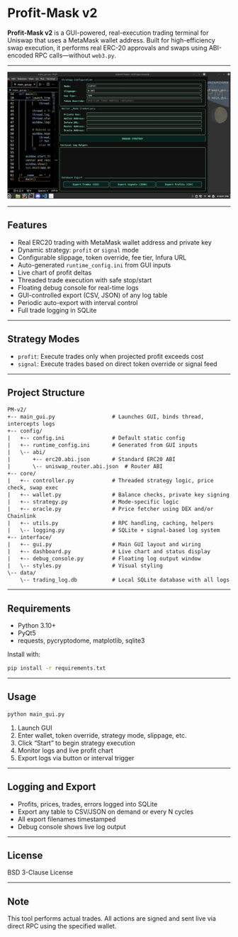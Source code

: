 # Profit-Mask v2

**Profit-Mask v2** is a GUI-powered, real-execution trading terminal for Uniswap that uses a MetaMask wallet address. Built for high-efficiency swap execution, it performs real ERC-20 approvals and swaps using ABI-encoded RPC calls—without `web3.py`.

---
![img](https://github.com/LoQiseaking69/PM-v2/blob/main/IMG_0655.jpeg)

___

## Features

- Real ERC20 trading with MetaMask wallet address and private key
- Dynamic strategy: `profit` or `signal` mode
- Configurable slippage, token override, fee tier, Infura URL
- Auto-generated `runtime_config.ini` from GUI inputs
- Live chart of profit deltas
- Threaded trade execution with safe stop/start
- Floating debug console for real-time logs
- GUI-controlled export (CSV, JSON) of any log table
- Periodic auto-export with interval control
- Full trade logging in SQLite

---

## Strategy Modes

- `profit`: Execute trades only when projected profit exceeds cost
- `signal`: Execute trades based on direct token override or signal feed

---

## Project Structure

```plaintext
PM-v2/
+-- main_gui.py                  # Launches GUI, binds thread, intercepts logs
+-- config/
|   +-- config.ini               # Default static config
|   +-- runtime_config.ini       # Generated from GUI inputs
|   \-- abi/
|       +-- erc20.abi.json       # Standard ERC20 ABI
|       \-- uniswap_router.abi.json  # Router ABI
+-- core/
|   +-- controller.py            # Threaded strategy logic, price check, swap exec
|   +-- wallet.py                # Balance checks, private key signing
|   +-- strategy.py              # Mode-specific logic
|   +-- oracle.py                # Price fetcher using DEX and/or Chainlink
|   +-- utils.py                 # RPC handling, caching, helpers
|   \-- logging.py               # SQLite + signal-based log system
+-- interface/
|   +-- gui.py                   # Main GUI layout and wiring
|   +-- dashboard.py             # Live chart and status display
|   +-- debug_console.py         # Floating log output window
|   \-- styles.py                # Visual styling
\-- data/
    \-- trading_log.db           # Local SQLite database with all logs
```

---

## Requirements

- Python 3.10+
- PyQt5
- requests, pycryptodome, matplotlib, sqlite3

Install with:

```bash
pip install -r requirements.txt
```

---

## Usage

```bash
python main_gui.py
```

1. Launch GUI
2. Enter wallet, token override, strategy mode, slippage, etc.
3. Click “Start” to begin strategy execution
4. Monitor logs and live profit chart
5. Export logs via button or interval trigger

---

## Logging and Export

- Profits, prices, trades, errors logged into SQLite
- Export any table to CSV/JSON on demand or every N cycles
- All export filenames timestamped
- Debug console shows live log output

---

## License

BSD 3-Clause License

---

## Note

This tool performs actual trades. All actions are signed and sent live via direct RPC using the specified wallet.
